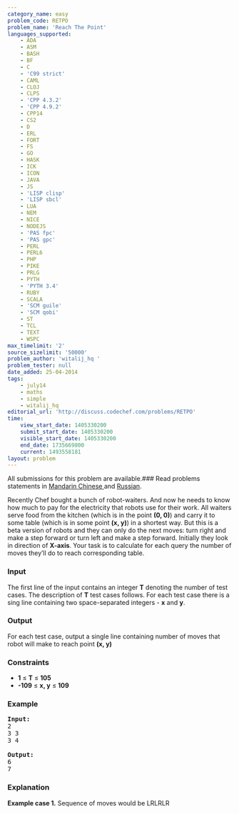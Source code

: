 ```yaml
---
category_name: easy
problem_code: RETPO
problem_name: 'Reach The Point'
languages_supported:
    - ADA
    - ASM
    - BASH
    - BF
    - C
    - 'C99 strict'
    - CAML
    - CLOJ
    - CLPS
    - 'CPP 4.3.2'
    - 'CPP 4.9.2'
    - CPP14
    - CS2
    - D
    - ERL
    - FORT
    - FS
    - GO
    - HASK
    - ICK
    - ICON
    - JAVA
    - JS
    - 'LISP clisp'
    - 'LISP sbcl'
    - LUA
    - NEM
    - NICE
    - NODEJS
    - 'PAS fpc'
    - 'PAS gpc'
    - PERL
    - PERL6
    - PHP
    - PIKE
    - PRLG
    - PYTH
    - 'PYTH 3.4'
    - RUBY
    - SCALA
    - 'SCM guile'
    - 'SCM qobi'
    - ST
    - TCL
    - TEXT
    - WSPC
max_timelimit: '2'
source_sizelimit: '50000'
problem_author: 'witalij_hq '
problem_tester: null
date_added: 25-04-2014
tags:
    - july14
    - maths
    - simple
    - witalij_hq
editorial_url: 'http://discuss.codechef.com/problems/RETPO'
time:
    view_start_date: 1405330200
    submit_start_date: 1405330200
    visible_start_date: 1405330200
    end_date: 1735669800
    current: 1493558181
layout: problem
---
```

All submissions for this problem are available.###  Read problems statements in [Mandarin Chinese ](http://www.codechef.com/download/translated/JULY14/mandarin/RETPO.pdf) and [Russian](http://www.codechef.com/download/translated/JULY14/russian/RETPO.pdf).

Recently Chef bought a bunch of robot-waiters. And now he needs to know how much to pay for the electricity that robots use for their work. All waiters serve food from the kitchen (which is in the point **(0, 0)**) and carry it to some table (which is in some point **(x, y)**) in a shortest way. But this is a beta version of robots and they can only do the next moves: turn right and make a step forward or turn left and make a step forward. Initially they look in direction of **X-axis**. Your task is to calculate for each query the number of moves they’ll do to reach corresponding table.

### Input

The first line of the input contains an integer **T** denoting the number of test cases. The description of **T** test cases follows. For each test case there is a sing line containing two space-separated integers - **x** and **y**.

### Output

For each test case, output a single line containing number of moves that robot will make to reach point **(x, y)**

### Constraints

- **1** ≤ **T** ≤ **105**
- **-109** ≤ **x, y** ≤ **109**

### Example

<pre><b>Input:</b>
2
3 3
3 4

<b>Output:</b>
6
7
</pre>
### Explanation

**Example case 1.** Sequence of moves would be LRLRLR
